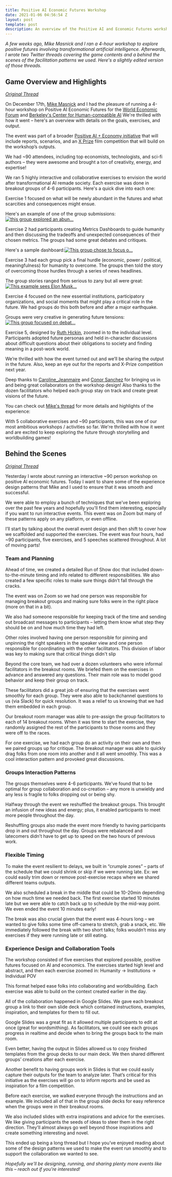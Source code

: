 ```yaml
---
title: Positive AI Economic Futures Workshop
date: 2021-01-06 04:56:54 Z
layout: post
template: post
description: An overview of the Positive AI and Economic Futures workshop run in December
---
```


_A few weeks ago, Mike Masnick and I ran a 4-hour workshop to explore positive futures involving transformational artificial intelligence. Afterwards, I wrote two Twitter threads covering the game contents and a behind the scenes of the facilitation patterns we used. Here's a slightly edited version of those threads._

## Game Overview and Highlights

[_Original Thread_](https://twitter.com/randylubin/status/1339699477695791104)

On December 17th, [Mike Masnick](https://twitter.com/mmasnick) and I had the pleasure of running a 4-hour workshop on Positive AI Economic Futures for the [World Economic Forum](https://twitter.com/wef) and [Berkeley's Center for Human-compatible AI](https://twitter.com/CHAI_Berkeley) We're thrilled with how it went – here's an overview with details on the goals, exercises, and output.

The event was part of a broader [Positive AI + Economy initiative](https://www.weforum.org/agenda/2020/10/the-secret-to-designing-a-positive-vision-for-ai-imagination/) that will include reports, scenarios, and an [X Prize](https://twitter.com/xprize) film competition that will build on the workshop’s outputs.

We had \~90 attendees, including top economists, technologists, and sci-fi authors – they were awesome and brought a ton of creativity, energy, and expertise!

We ran 5 highly interactive and collaborative exercises to envision the world after transformational AI remade society. Each exercise was done in breakout groups of 4-6 participants. Here's a quick dive into each one:

Exercise 1 focused on what will be newly abundant in the futures and what scarcities and consequences might ensue.

Here's an example of one of the group submissions:[![this group explored an abun...](https://pbs.twimg.com/media/EpeN5oKU0AANmGF.png)](https://pbs.twimg.com/media/EpeN5oKU0AANmGF.png)

Exercise 2 had participants creating Metrics Dashboards to guide humanity and then discussing the tradeoffs and unexpected consequences of their chosen metrics. The groups had some great debates and critiques.

Here's a sample dashboard:[![This group chose to focus o...](https://pbs.twimg.com/media/EpeOtFKUUAAFOFr.png)](https://pbs.twimg.com/media/EpeOtFKUUAAFOFr.png)

Exercise 3 had each group pick a final hurdle (economic, power / political, meaningfulness) for humanity to overcome. The groups then told the story of overcoming those hurdles through a series of news headlines.

The group stories ranged from serious to zany but all were great:[![This example sees Elon Musk...](https://pbs.twimg.com/media/EpePNa7VoAExB_a.png)](https://pbs.twimg.com/media/EpePNa7VoAExB_a.png)

Exercise 4 focused on the new essential institutions, participatory organizations, and social moments that might play a critical role in the future. We had groups do this both before and after a major earthquake.

Groups were very creative in generating future tensions:[![This group focused on debat...](https://pbs.twimg.com/media/EpePp9DU0AECOwV.png)](https://pbs.twimg.com/media/EpePp9DU0AECOwV.png)

Exercise 5, designed by [Ruth Hickin](https://twitter.com/ruthhickin), zoomed in to the individual level. Participants adopted future personas and held in-character discussions about difficult questions about their obligations to society and finding meaning in a post-work world.

We’re thrilled with how the event turned out and we’ll be sharing the output in the future. Also, keep an eye out for the reports and X-Prize competition next year.

Deep thanks to [Caroline_Jeanmaire](https://twitter.com/Caro_Jeanmaire) and [Conor Sanchez](https://twitter.com/ConorSanchez) for bringing us in and being great collaborators on the workshop design! Also thanks to the dozen facilitators who helped each group stay on track and create great visions of the future.

You can check out [Mike's thread](https://twitter.com/mmasnick/status/1339691201365065728) for more details and highlights of the experience:

With 5 collaborative exercises and \~90 participants, this was one of our most ambitious workshops / activities so far. We're thrilled with how it went and are excited to keep exploring the future through storytelling and worldbuilding games!

## Behind the Scenes

[_Original Thread_](https://twitter.com/randylubin/status/1340097524351168512)

Yesterday I wrote about running an interactive \~90 person workshop on positive AI economic futures. Today I want to share some of the experience design patterns that Mike and I used to ensure that it was smooth and successful.

We were able to employ a bunch of techniques that we've been exploring over the past few years and hopefully you'll find them interesting, especially if you want to run interactive events. This event was on Zoom but many of these patterns apply on any platform, or even offline.

I’ll start by talking about the overall event design and then shift to cover how we scaffolded and supported the exercises. The event was four hours, had \~90 participants, five exercises, and 5 speeches scattered throughout. A lot of moving parts!

### Team and Planning

Ahead of time, we created a detailed Run of Show doc that included down-to-the-minute timing and info related to different responsibilities. We also created a few specific roles to make sure things didn’t fall through the cracks.

The event was on Zoom so we had one person was responsible for managing breakout groups and making sure folks were in the right place (more on that in a bit).

We also had someone responsible for keeping track of the time and sending out broadcast messages to participants – letting them know what step they should be on and how much time they had left.

Other roles involved having one person responsible for pinning and unpinning the right speakers in the speaker view and one person responsible for coordinating with the other facilitators. This division of labor was key to making sure that critical things didn't slip

Beyond the core team, we had over a dozen volunteers who were informal facilitators in the breakout rooms. We briefed them on the exercises in advance and answered any questions. Their main role was to model good behavior and keep their group on track.

These facilitators did a great job of ensuring that the exercises went smoothly for each group. They were also able to backchannel questions to us (via Slack) for quick resolution. It was a relief to us knowing that we had them embedded in each group.

Our breakout room manager was able to pre-assign the group facilitators to each of 14 breakout rooms. When it was time to start the exercise, they randomly assigned the rest of the participants to those rooms and they were off to the races.

For one exercise, we had each group do an activity on their own and then we paired groups up for critique. The breakout manager was able to quickly drag folks from one room into another and it all went smoothly. This was a cool interaction pattern and provoked great discussions.

### Groups Interaction Patterns

The groups themselves were 4-6 participants. We’ve found that to be optimal for group collaboration and co-creation – any more is unwieldy and any less is fragile to folks dropping out or being shy.

Halfway through the event we reshuffled the breakout groups. This brought an infusion of new ideas and energy; plus, it enabled participants to meet more people throughout the day.

Reshuffling groups also made the event more friendly to having participants drop in and out throughout the day. Groups were rebalanced and latecomers didn’t have to get up to speed on the two hours of previous work.

### Flexible Timing

To make the event resilient to delays, we built in “crumple zones” – parts of the schedule that we could shrink or skip if we were running late. Ex: we could easily trim down or remove post-exercise recaps where we shared different teams outputs.

We also scheduled a break in the middle that could be 10-20min depending on how much time we needed back. The first exercise started 10 minutes late but we were able to catch back up to schedule by the mid-way point. We even ended the event 10 minutes early!

The break was also crucial given that the event was 4-hours long – we wanted to give folks some time off-camera to stretch, grab a snack, etc. We immediately followed the break with two short talks; folks wouldn’t miss any exercises if they were running late or still eating.

### Experience Design and Collaboration Tools

The workshop consisted of five exercises that explored possible, positive futures focused on AI and economics. The exercises started high level and abstract, and then each exercise zoomed in: Humanity -> Institutions -> Individual POV

This format helped ease folks into collaborating and worldbuilding. Each exercise was able to build on the context created earlier in the day.

All of the collaboration happened in Google Slides. We gave each breakout group a link to their own slide deck which contained instructions, examples, inspiration, and templates for them to fill out.

Google Slides was a great fit as it allowed multiple participants to edit at once (great for wordsmithing). As facilitators, we could see each groups progress in realtime and decide when to bring the groups back to the main room.

Even better, having the output in Slides allowed us to copy finished templates from the group decks to our main deck. We then shared different groups’ creations after each exercise.

Another benefit to having groups work in Slides is that we could easily capture their outputs for the team to analyze later. That’s critical for this initiative as the exercises will go on to inform reports and be used as inspiration for a film competition.

Before each exercise, we walked everyone through the instructions and an example. We included all of that in the group slide decks for easy reference when the groups were in their breakout rooms.

We also included slides with extra inspirations and advice for the exercises. We like giving participants the seeds of ideas to steer them in the right direction. They’ll almost always go well beyond those inspirations and create something interesting and novel.

This ended up being a long thread but I hope you’ve enjoyed reading about some of the design patterns we used to make the event run smoothly and to support the collaboration we wanted to see.

_Hopefully we'll be designing, running, and sharing plenty more events like this – reach out if you're interested!_